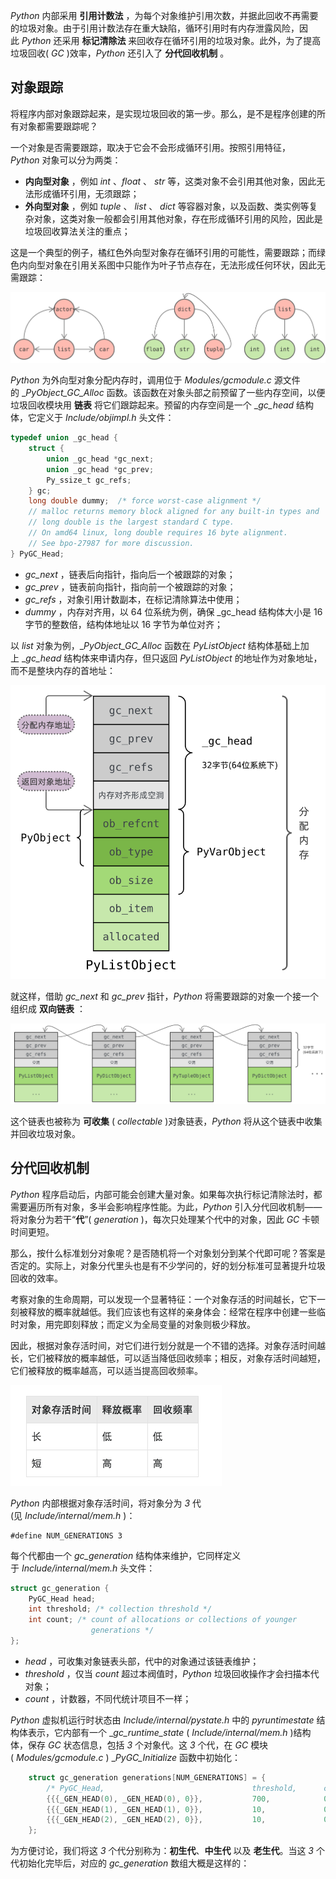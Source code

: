 _Python_ 内部采用 **引用计数法** ，为每个对象维护引用次数，并据此回收不再需要的垃圾对象。由于引用计数法存在重大缺陷，循环引用时有内存泄露风险，因此 _Python_ 还采用 **标记清除法** 来回收存在循环引用的垃圾对象。此外，为了提高垃圾回收( _GC_ )效率，_Python_ 还引入了 **分代回收机制** 。

## 对象跟踪

将程序内部对象跟踪起来，是实现垃圾回收的第一步。那么，是不是程序创建的所有对象都需要跟踪呢？

一个对象是否需要跟踪，取决于它会不会形成循环引用。按照引用特征，_Python_ 对象可以分为两类：

-   **内向型对象** ，例如 _int_ 、_float_ 、 _str_ 等，这类对象不会引用其他对象，因此无法形成循环引用，无须跟踪；
-   **外向型对象** ，例如 _tuple_ 、 _list_ 、 _dict_ 等容器对象，以及函数、类实例等复杂对象，这类对象一般都会引用其他对象，存在形成循环引用的风险，因此是垃圾回收算法关注的重点；

这是一个典型的例子，橘红色外向型对象存在循环引用的可能性，需要跟踪；而绿色内向型对象在引用关系图中只能作为叶子节点存在，无法形成任何环状，因此无需跟踪：

![](../../youdaonote-images/Pasted%20image%2020221218203141.png)

_Python_ 为外向型对象分配内存时，调用位于 _Modules/gcmodule.c_ 源文件的 __PyObject_GC_Alloc_ 函数。该函数在对象头部之前预留了一些内存空间，以便垃圾回收模块用 **链表** 将它们跟踪起来。预留的内存空间是一个 __gc_head_ 结构体，它定义于 _Include/objimpl.h_ 头文件：

```c
typedef union _gc_head {
    struct {
        union _gc_head *gc_next;
        union _gc_head *gc_prev;
        Py_ssize_t gc_refs;
    } gc;
    long double dummy;  /* force worst-case alignment */
    // malloc returns memory block aligned for any built-in types and
    // long double is the largest standard C type.
    // On amd64 linux, long double requires 16 byte alignment.
    // See bpo-27987 for more discussion.
} PyGC_Head;
```

-   _gc_next_ ，链表后向指针，指向后一个被跟踪的对象；
-   _gc_prev_ ，链表前向指针，指向前一个被跟踪的对象；
-   _gc_refs_ ，对象引用计数副本，在标记清除算法中使用；
-   _dummy_ ，内存对齐用，以 64 位系统为例，确保 _gc_head 结构体大小是 16 字节的整数倍，结构体地址以 16 字节为单位对齐；

以 _list_ 对象为例，__PyObject_GC_Alloc_ 函数在 _PyListObject_ 结构体基础上加上 __gc_head_ 结构体来申请内存，但只返回 _PyListObject_ 的地址作为对象地址，而不是整块内存的首地址：

![](../../youdaonote-images/Pasted%20image%2020221218203339.png)

就这样，借助 _gc_next_ 和 _gc_prev_ 指针，_Python_ 将需要跟踪的对象一个接一个组织成 **双向链表** ：

![](../../youdaonote-images/Pasted%20image%2020221218203457.png)

这个链表也被称为 **可收集** ( _collectable_ )对象链表，_Python_ 将从这个链表中收集并回收垃圾对象。

## 分代回收机制

_Python_ 程序启动后，内部可能会创建大量对象。如果每次执行标记清除法时，都需要遍历所有对象，多半会影响程序性能。为此，_Python_ 引入分代回收机制——将对象分为若干“**代**”( _generation_ )，每次只处理某个代中的对象，因此 _GC_ 卡顿时间更短。

那么，按什么标准划分对象呢？是否随机将一个对象划分到某个代即可呢？答案是否定的。实际上，对象分代里头也是有不少学问的，好的划分标准可显著提升垃圾回收的效率。

考察对象的生命周期，可以发现一个显著特征：一个对象存活的时间越长，它下一刻被释放的概率就越低。我们应该也有这样的亲身体会：经常在程序中创建一些临时对象，用完即刻释放；而定义为全局变量的对象则极少释放。

因此，根据对象存活时间，对它们进行划分就是一个不错的选择。对象存活时间越长，它们被释放的概率越低，可以适当降低回收频率；相反，对象存活时间越短，它们被释放的概率越高，可以适当提高回收频率。

![](../../youdaonote-images/Pasted%20image%2020221218203958.png)

_Python_ 内部根据对象存活时间，将对象分为 _3_ 代(见 _Include/internal/mem.h_ )：

```
#define NUM_GENERATIONS 3
```

每个代都由一个 _gc_generation_ 结构体来维护，它同样定义于 _Include/internal/mem.h_ 头文件：

```c
struct gc_generation {
    PyGC_Head head;
    int threshold; /* collection threshold */
    int count; /* count of allocations or collections of younger
                  generations */
};
```

-   _head_ ，可收集对象链表头部，代中的对象通过该链表维护；
-   _threshold_ ，仅当 _count_ 超过本阀值时，_Python_ 垃圾回收操作才会扫描本代对象；
-   _count_ ，计数器，不同代统计项目不一样；

_Python_ 虚拟机运行时状态由 _Include/internal/pystate.h_ 中的 _pyruntimestate_ 结构体表示，它内部有一个 __gc_runtime_state_ ( _Include/internal/mem.h_ )结构体，保存 _GC_ 状态信息，包括 _3_ 个对象代。这 _3_ 个代，在 _GC_ 模块( _Modules/gcmodule.c_ ) __PyGC_Initialize_ 函数中初始化：

```c
    struct gc_generation generations[NUM_GENERATIONS] = {
        /* PyGC_Head,                                 threshold,      count */
        {{{_GEN_HEAD(0), _GEN_HEAD(0), 0}},           700,            0},
        {{{_GEN_HEAD(1), _GEN_HEAD(1), 0}},           10,             0},
        {{{_GEN_HEAD(2), _GEN_HEAD(2), 0}},           10,             0},
    };
```

为方便讨论，我们将这 _3_ 个代分别称为：**初生代**、**中生代** 以及 **老生代**。当这 _3_ 个代初始化完毕后，对应的 _gc_generation_ 数组大概是这样的：